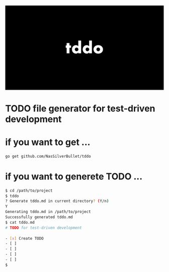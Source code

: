 ![tddo image](doc/tddo.jpeg)

# TODO file generator for test-driven development

# if you want to get ...

```sh
go get github.com/NasSilverBullet/tddo
```

# if you want to generete TODO ...

```sh
$ cd /path/to/project
$ tddo
? Generate tddo.md in current directory? (Y/n)
Y
Generating tddo.md in /path/to/project
Successfully generated tddo.md
$ cat tddo.md
# TODO for test-driven development

- [x] Create TODO
- [ ]
- [ ]
- [ ]
- [ ]
$
```
